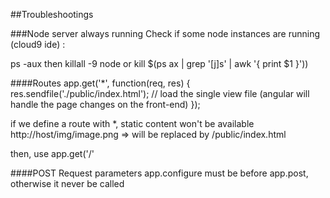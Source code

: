 ##Troubleshootings


###Node server always running
Check if some node instances are running (cloud9 ide) :

ps -aux
then 
killall -9 node 
or
kill $(ps ax | grep '[j]s' | awk '{ print $1 }'))

####Routes
app.get('*', function(req, res) {
	res.sendfile('./public/index.html'); // load the single view file (angular will handle the page changes on the front-end)
});

if we define a route with *, static content won't be available
http://host/img/image.png => will be replaced by /public/index.html

then, use app.get('/'

####POST Request parameters
app.configure must be before app.post, otherwise it never be called

